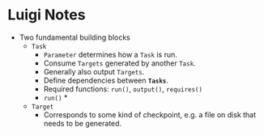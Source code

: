 # Luigi Notes

* Two fundamental building blocks
  * `Task`
    * `Parameter` determines how a `Task` is run.
    * Consume `Targets` generated by another `Task`.
    * Generally also output `Targets`.
    * Define dependencies between **`Tasks`**.
    * Required functions: `run()`, `output()`, `requires()`
    * `run()`
      * 
  * `Target`
    * Corresponds to some kind of checkpoint, e.g. a file on disk that needs to be generated.